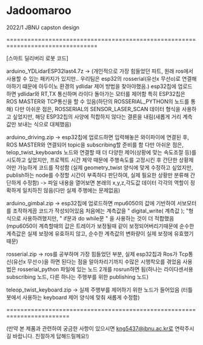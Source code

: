 # Jadoomaroo
2022/1 JBNU capston design

================================================================================


[스마트 딜리버리 로봇 코드]

arduino_YDLidarESP32last4.7z
-> (개인적으로 가장 힘들었던 파트, 원래 ros에서 사용할 수 있는 패키지가 있지만.. 우리팀은 esp32의 rosserial(유선x 무선o)로 연결해야하기 떄문에 아두이노 환경의 ydlidar 제어 방법을 찾아야했음.)
   esp32칩에 업로드하면 ydlidar와 RT,TX 통신하며 라이다 돌아가는 모터를 제어함
   특히 ESP32칩은 ROS MASTER와 TCP통신을 할 수 있음(하단의 ROSSERIAL_PYTHON의 노드를 통해)
   다만 아쉬운 점은, ROSSERIAL의 SENSOR_LASER_SCAN 데이터 형식을 사용하고 싶었지만, 해당 ESP32칩의 사양에 적합하지 않다는 결론을 내림(새롭게 거리 계측값만 보내는 식으로 대체했음)
   
arduino_driving.zip
-> esp32칩에 업로드하면 입력해놓은 와이파이에 연결된 후, ROS MASTER와 연결되어 topic을 subscribing할 준비를 함
   다만 아쉬운 점은, telop_twist_keyboards 노드와 연결할 때 더 다양한 제어(상황에 맞는 속도조절 등)를 시도하고 싶었지만, 
   프로젝트 시간 제약 때문에 주행속도를 고정시킨 후 간단한 상황제어만 가능하게 코드를 작성함
   (실제 geometry_twist 양식에 맞게 수정하고 싶었지만, publish하는 node를 수정할 시간이 부족하다 판단하여, 실제 필요한 상황만 분류해 간단하게 수정함)
                              -> 파일 내용을 열어보면 본래의 x,y,z,각도값 데이터 각각의 역할이 정확하게 일치하진 않음(다만 실제 주행에는 문제없음)  

arduino_gimbal.zip
-> esp32칩에 업로드하면 mpu6050의 값에 기반하여 서보모터를 조작하게끔 코드가 작성되어있음
   처음에는 계측값을 " digital_write( 계측값 ); "형식으로 사용하려했지만, " if문과 do while문 " 을 사용하는 것이 더 적합했음
   (mpu6050이 계측할때의 값은 트레이가 보정될때 같이 보정되어버리기때문에 순수한 계측값은 실제 보정에 유효하지 않고, 순수한 계측값의 변화량이 실제 보정에 유효했기 때문)

rosserial.zip
-> ros를 공부하며 가장 힘들었던 부분, 실제 esp32칩과 Ros가 Tcp통신(유선x 무선ㅇ)을 하면 된다는 점을 알아차리기까지 수많은 시행착오를 겪었음
   사용법은 rosserial_python 파일에 있는 노드 2개를 rosrun하면 됨(하나는 라이다센서용 subscribing 노드, 다른 하나는 주행부를 위한 publishing 노드)

teleop_twist_keyboard.zip
-> 실제 주행부를 제어하기 위한 노드가 들어있음
   (터틀봇에서 사용하는 keyboard 제어 양식에 맞춰 새롭게 수정함)  
   
   
========================================================================

(만약 본 제품과 관련하여 궁금한 사항이 있으시면 kng5437@jbnu.ac.kr로 연락주시길 바랍니다. 친절하게 답해드릴께요!)
